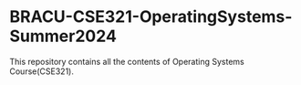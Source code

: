 # BRACU-CSE321-OperatingSystems-Summer2024
This repository contains all the contents of Operating Systems Course(CSE321).
